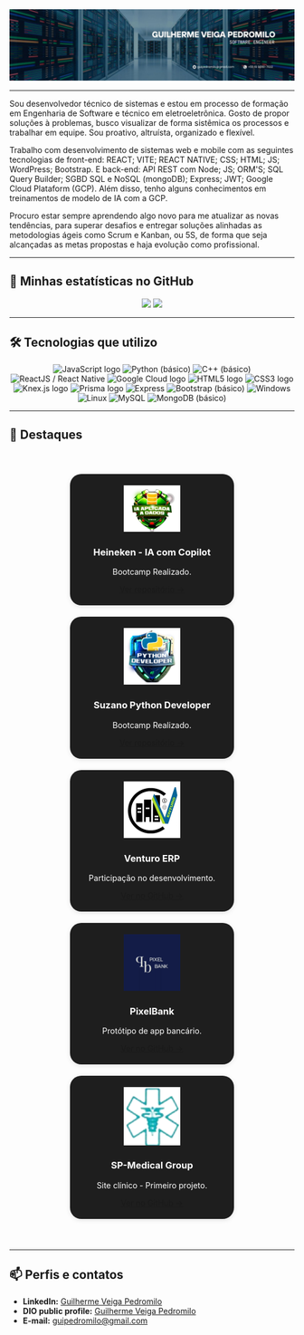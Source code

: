 <img src="./src/assets/images/Guilherme Veiga Pedromilo.jpg" alt="Guilherme Veiga Pedromilo" />

---

Sou desenvolvedor técnico de sistemas e estou em processo de formação em Engenharia de Software e técnico em eletroeletrônica. Gosto de propor soluções à problemas, busco visualizar de forma sistêmica os processos e trabalhar em equipe. Sou proativo, altruísta, organizado e flexível. 

Trabalho com desenvolvimento de sistemas web e mobile com as seguintes tecnologias de front-end: REACT; VITE; REACT NATIVE; CSS; HTML; JS; WordPress; Bootstrap. E back-end: API REST com Node; JS; ORM'S; SQL Query Builder; SGBD SQL e NoSQL (mongoDB); Express; JWT; Google Cloud Plataform (GCP). Além disso, tenho alguns conhecimentos em treinamentos de modelo de IA com a GCP.

Procuro estar sempre aprendendo algo novo para me atualizar as novas tendências, para superar desafios e entregar soluções alinhadas as metodologias ágeis como Scrum e Kanban, ou 5S, de forma que seja alcançadas as metas propostas e haja evolução como profissional.

---

## 🚀 Minhas estatísticas no GitHub

<div align="center">
  <img height="180em" src="https://github-readme-stats.vercel.app/api?username=GuilhermeVeigaPedromilo&show_icons=true&theme=transparent"/>
  <img height="180em" src="https://github-readme-stats.vercel.app/api/top-langs/?username=GuilhermeVeigaPedromilo&layout=compact&theme=transparent&hide_border=true"/>
</div>

---

## 🛠️ Tecnologias que utilizo

<div align="center" >
  <img src="https://cdn.jsdelivr.net/gh/devicons/devicon/icons/javascript/javascript-plain.svg" display="flex" gap="10px" height="100" alt="JavaScript logo" title="JavaScript"/>
  <img src="https://cdn.jsdelivr.net/gh/devicons/devicon/icons/python/python-original.svg" display="flex" gap="10px" height="100" title="Python (básico)"/> 
  <img src="https://cdn.jsdelivr.net/gh/devicons/devicon/icons/cplusplus/cplusplus-original.svg" display="flex" gap="10px" height="100" title="C++ (básico)"/> 
  <img src="https://cdn.jsdelivr.net/gh/devicons/devicon/icons/react/react-original.svg" display="flex" gap="10px" height="100" title="ReactJS / React Native">
  <img src="https://cdn.jsdelivr.net/gh/devicons/devicon/icons/googlecloud/googlecloud-original-wordmark.svg" display="flex" gap="10px" height="100" alt="Google Cloud logo" title="Google Cloud"/>
  <img src="https://cdn.jsdelivr.net/gh/devicons/devicon/icons/html5/html5-original.svg" display="flex" gap="10px" height="100" alt="HTML5 logo" title="HTML5"/>
  <img src="https://cdn.jsdelivr.net/gh/devicons/devicon/icons/css3/css3-original.svg" display="flex" gap="10px" height="100" alt="CSS3 logo" title="CSS3"/>
  <img src="https://cdn.jsdelivr.net/gh/devicons/devicon/icons/knexjs/knexjs-original-wordmark.svg" display="flex" gap="10px" height="100" alt="Knex.js logo" title="Knex.js"/>
  <img src="https://cdn.jsdelivr.net/gh/devicons/devicon/icons/prisma/prisma-original-wordmark.svg" display="flex" gap="10px" height="100" alt="Prisma logo" title="Prisma"/> 
  <img src="https://cdn.jsdelivr.net/gh/devicons/devicon/icons/express/express-original.svg" display="flex" gap="10px" height="100" title="Express"/> 
  <img src="https://cdn.jsdelivr.net/gh/devicons/devicon/icons/bootstrap/bootstrap-original.svg" display="flex" gap="10px" height="100" title="Bootstrap (básico)"/> 
  <img src="https://cdn.jsdelivr.net/gh/devicons/devicon/icons/windows8/windows8-original.svg" display="flex" gap="10px" height="100" title="Windows"/> 
  <img src="https://cdn.jsdelivr.net/gh/devicons/devicon/icons/linux/linux-original.svg" display="flex" gap="10px" height="100" title="Linux"/>
  <img src="https://cdn.jsdelivr.net/gh/devicons/devicon/icons/mysql/mysql-original.svg" display="flex" gap="10px" height="100" title="MySQL"/> 
  <img src="https://cdn.jsdelivr.net/gh/devicons/devicon/icons/mongodb/mongodb-original.svg" display="flex" gap="10px" height="100" title="MongoDB (básico)"/>
</div>

---

## 🌟 Destaques

<div style="display: flex; flex-wrap: wrap; gap: 20px; justify-content: center; padding: 40px;">
  <div style="width: 250px; border-radius: 20px; text-align: center; padding: 20px; background-color: #1e1e1e; color: white; box-shadow: 0 2px 8px rgba(0, 0, 0, 0.1);">
    <img src="./public/HeinekenDIO.png" width="100"><br>
    <h3>Heineken - IA com Copilot</h3>
    <p>Bootcamp Realizado.</p>
    <a href="https://github.com/GuilhermeVeigaPedromilo/Desafios-de-projeto-Bootcamp-HeinekenIntelig-nciaArtificialAplicadaADadosComCopilot.git" target="_blank">Ver repositório →</a>
  </div>
  <div style="width: 250px; border-radius: 20px; text-align: center; padding: 20px; background-color: #1e1e1e; color: white; box-shadow: 0 2px 8px rgba(0, 0, 0, 0.1);">
    <img src="./public/pytho dio.webp" width="100"><br>
    <h3>Suzano Python Developer</h3>
    <p>Bootcamp Realizado.</p>
    <a href="https://github.com/GuilhermeVeigaPedromilo/Suzano---Python-Developer.git" target="_blank">Ver repositório →</a>
  </div>
  <div style="width: 250px; border-radius: 20px; text-align: center; padding: 20px; background-color: #1e1e1e; color: white; box-shadow: 0 2px 8px rgba(0, 0, 0, 0.1);">
    <img src="./src/assets/images/Venturo.png" width="100"><br>
    <h3>Venturo ERP</h3>
    <p>Participação no desenvolvimento.</p>
    <a href="https://github.com/Venturo-s-Dev-Team" target="_blank">Ver no GitHub →</a>
  </div>
  <div style="width: 250px; border-radius: 20px; text-align: center; padding: 20px; background-color: #1e1e1e; color: white; box-shadow: 0 2px 8px rgba(0, 0, 0, 0.1);">
    <img src="./src/assets/images/pixelbank.png" width="100"><br>
    <h3>PixelBank</h3>
    <p>Protótipo de app bancário.</p>
    <a href="https://github.com/GuilhermeVeigaPedromilo/_Project_Pixel_Prophets_.git" target="_blank">Ver no GitHub →</a>
  </div>
  <div style="width: 250px; border-radius: 20px; text-align: center; padding: 20px; background-color: #1e1e1e; color: white; box-shadow: 0 2px 8px rgba(0, 0, 0, 0.1);">
    <img src="./src/assets/images/SP_Medical_Group.png" width="100"><br>
    <h3>SP-Medical Group</h3>
    <p>Site clínico - Primeiro projeto.</p>
    <a href="https://github.com/GuilhermeVeigaPedromilo/SP-Medical-Group-SENAI" target="_blank">Ver no GitHub →</a>
  </div>
</div>

---

## 📫 Perfis e contatos

- **LinkedIn:** [Guilherme Veiga Pedromilo](https://www.linkedin.com/in/guilhermeveigapedromilo/)
- **DIO public profile:** [Guilherme Veiga Pedromilo](https://www.dio.me/users/guipedromilo)
- **E-mail:** guipedromilo@gmail.com
